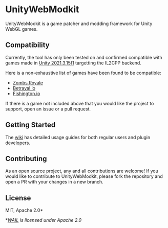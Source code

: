 # UnityWebModkit

UnityWebModkit is a game patcher and modding framework for Unity WebGL games.

## Compatibility

Currently, the tool has only been tested on and confirmed compatible with games made in [Unity 2021.3.15f1](https://unity.com/releases/editor/whats-new/2021.3.15) targetting the IL2CPP backend.

Here is a non-exhaustive list of games have been found to be compatible:

- [Zombs Royale](https://zombsroyale.io)
- [Betrayal.io](https://betrayal.io)
- [Fishington.io](https://fishington.io)

If there is a game not included above that you would like the project to support, open an issue or a pull request.

## Getting Started

The [wiki](https://github.com/nsfury/UnityWebModkit/wiki) has detailed usage guides for both regular users and plugin developers.

## Contributing

As an open source project, any and all contributions are welcome! If you would like to contribute to UnityWebModkit, please fork the repository and open a PR with your changes in a new branch.

## License

MIT, Apache 2.0\*

\*_[WAIL](https://github.com/Qwokka/WAIL/tree/master) is licensed under Apache 2.0_
